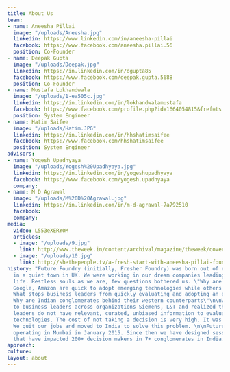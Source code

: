 ```yaml
---
title: About Us
team:
- name: Aneesha Pillai
  image: "/uploads/Aneesha.jpg"
  linkedin: https://www.linkedin.com/in/aneesha-pillai
  facebook: https://www.facebook.com/aneesha.pillai.56
  position: Co-Founder
- name: Deepak Gupta
  image: "/uploads/Deepak.jpg"
  linkedin: https://in.linkedin.com/in/dgupta85
  facebook: https://www.facebook.com/deepak.gupta.5688
  position: Co-Founder
- name: Mustafa Lokhandwala
  image: "/uploads/1-ea505c.jpg"
  linkedin: https://in.linkedin.com/in/lokhandwalamustafa
  facebook: https://www.facebook.com/profile.php?id=1664054815&fref=ts
  position: System Engineer
- name: Hatim Saifee
  image: "/uploads/Hatim.JPG"
  linkedin: https://in.linkedin.com/in/hhshatimsaifee
  facebook: https://www.facebook.com/hhshatimsaifee
  position: System Engineer
advisors:
- name: Yogesh Upadhyaya
  image: "/uploads/Yogesh%20Upadhyaya.jpg"
  linkedin: https://in.linkedin.com/in/yogeshupadhyaya
  facebook: https://www.facebook.com/yogesh.upadhyaya
  company: 
- name: M D Agrawal
  image: "/uploads/M%20D%20Agrawal.jpg"
  linkedin: https://in.linkedin.com/in/m-d-agrawal-7a792510
  facebook: 
  company: 
media:
  video: L553eXERY0M
  articles:
  - image: "/uploads/9.jpg"
    link: http://www.theweek.in/content/archival/magazine/theweek/cover/to-skill-a-mocking-herd.html
  - image: "/uploads/10.jpg"
    link: http://shethepeople.tv/a-fresh-start-with-aneesha-pillai-founder-of-fresher-foundry/
history: "Future Foundry (initially, Fresher Foundry) was born out of numerous coffee-conversations
  in a quiet town in UK. We were working in our dream companies leading a conventional
  life. Restless souls as we are, few questions bothered us. \"Why are companies like
  Google, Amazon are quick to adopt emerging technologies while others are reluctant?
  What stops business leaders from quickly evaluating and adopting an emerging technology?
  Why are Indian conglomerates behind their western counterparts\"\n\nWe started speaking
  to business leaders across organizations Siemens, L&T and realized that business
  leaders do not have relevant, curated, unbiased information to evaluate emerging
  technologies. The cost of not taking a decision is very high. It was a real problem.
  We quit our jobs and moved to India to solve this problem. \n\nFuture Foundry started
  operating in Mumbai in January 2015. Since then we have designed sessions and solutions
  that have impacted 200+ decision makers in 7+ conglomerates in India."
approach: 
culture: 
layout: about
---
```


